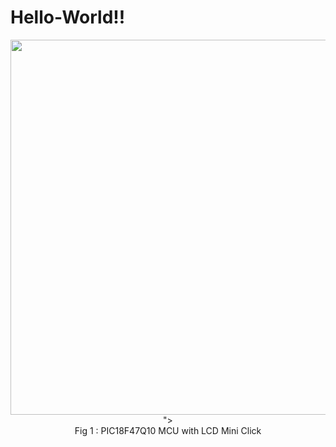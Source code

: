 Hello-World!!
===========
<p align="center">
  <img width=600 height=auto src="https://user-images.githubusercontent.com/7369464/139385792-a9a28ad7-2408-4720-a84f-ebf0f8748076.png">
">
  <br>Fig 1 : PIC18F47Q10 MCU with LCD Mini Click<br>
</p>
